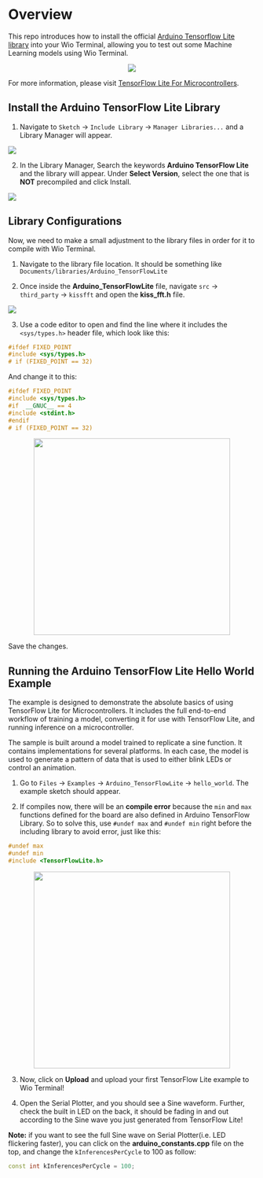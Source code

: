 # Overview

This repo introduces how to install the official [Arduino Tensorflow Lite library](https://github.com/tensorflow/tensorflow/tree/master/tensorflow/lite/micro/examples/hello_world) into your Wio Terminal, allowing you to test out some Machine Learning models using Wio Terminal.

<div align=center><img src="https://files.seeedstudio.com/wiki/Wio-Terminal/img/20200221174623.jpg"/></div>

For more information, please visit [TensorFlow Lite For Microcontrollers](https://www.tensorflow.org/lite/microcontrollers).

## Install the Arduino TensorFlow Lite Library

1. Navigate to `Sketch` -> `Include Library` -> `Manager Libraries...` and a Library Manager will appear.

![](https://files.seeedstudio.com/wiki/Wio-Terminal/img/20200221164034.jpg)

2. In the Library Manager, Search the keywords **Arduino TensorFlow Lite** and the library will appear. Under **Select Version**, select the one that is **NOT** precompiled and click Install.

![](https://files.seeedstudio.com/wiki/Wio-Terminal/img/20200221164739.jpg)

## Library Configurations

Now, we need to make a small adjustment to the library files in order for it to compile with Wio Terminal.

1. Navigate to the library file location. It should be something like `Documents/libraries/Arduino_TensorFlowLite` 

2. Once inside the **Arduino_TensorFlowLite** file, navigate `src` -> `third_party` -> `kissfft` and open the **kiss_fft.h** file.

![](https://files.seeedstudio.com/wiki/Wio-Terminal/img/20200221170104.jpg)

3. Use a code editor to open and find the line where it includes the `<sys/types.h>` header file, which look like this:

```cpp
#ifdef FIXED_POINT
#include <sys/types.h>
# if (FIXED_POINT == 32)
```

And change it to this:

```cpp
#ifdef FIXED_POINT
#include <sys/types.h>
#if  __GNUC__ == 4
#include <stdint.h>
#endif
# if (FIXED_POINT == 32)
```

<div align=center><img width = 400 src="https://files.seeedstudio.com/wiki/Wio-Terminal/img/20200221171349.jpg"/></div>

Save the changes.

## Running the Arduino TensorFlow Lite Hello World Example

The example is designed to demonstrate the absolute basics of using TensorFlow Lite for Microcontrollers. It includes the full end-to-end workflow of training a model, converting it for use with TensorFlow Lite, and running inference on a microcontroller.

The sample is built around a model trained to replicate a sine function. It contains implementations for several platforms. In each case, the model is used to generate a pattern of data that is used to either blink LEDs or control an animation.

1. Go to `Files` -> `Examples` -> `Arduino_TensorFlowLite` -> `hello_world`. The example sketch should appear.

2. If compiles now, there will be an **compile error** because the `min` and `max` functions defined for the board are also defined in Arduino TensorFlow Library. So to solve this, use `#undef max` and `#undef min` right before the including library to avoid error, just like this:

```cpp
#undef max
#undef min
#include <TensorFlowLite.h>
```

<div align=center><img width = 400 src="https://files.seeedstudio.com/wiki/Wio-Terminal/img/20200221173149.jpg"/></div>

3. Now, click on **Upload** and upload your first TensorFlow Lite example to Wio Terminal!

4. Open the Serial Plotter, and you should see a Sine waveform. Further, check the built in LED on the back, it should be fading in and out according to the Sine wave you just generated from TensorFlow Lite!

**Note:** if you want to see the full Sine wave on Serial Plotter(i.e. LED flickering faster), you can click on the **arduino_constants.cpp** file on the top, and change the `kInferencesPerCycle` to 100 as follow:

```cpp
const int kInferencesPerCycle = 100;
```
